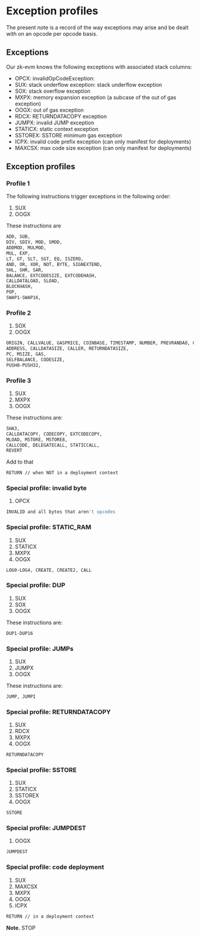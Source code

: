 # Exception profiles

The present note is a record of the way exceptions may arise and be dealt with on an opcode per opcode basis.

## Exceptions

Our zk-evm knows the following exceptions with associated stack columns:
- OPCX: invalidOpCodeException:
- SUX: stack underflow exception: stack underflow exception
- SOX: stack overflow exception
- MXPX: memory expansion exception (a subcase of the out of gas exception)
- OOGX: out of gas exception
- RDCX: RETURNDATACOPY exception
- JUMPX: invalid JUMP exception
- STATICX: static context exception 
- SSTOREX: SSTORE minimum gas exception
- ICPX: invalid code prefix exception (can only manifest for deployments)
- MAXCSX: max code size exception (can only manifest for deployments)

## Exception profiles

### Profile 1 

The following instructions trigger exceptions in the following order:

1. SUX
2. OOGX

These instructions are
```bash
ADD, SUB,
DIV, SDIV, MOD, SMOD,
ADDMOD, MULMOD,
MUL, EXP,
LT, GT, SLT, SGT, EQ, ISZERO,
AND, OR, XOR, NOT, BYTE, SIGNEXTEND,
SHL, SHR, SAR,
BALANCE, EXTCODESIZE, EXTCODEHASH,
CALLDATALOAD, SLOAD,
BLOCKHASH,
POP,
SWAP1-SWAP16,
```

### Profile 2 

1. SOX
2. OOGX

```bash
ORIGIN, CALLVALUE, GASPRICE, COINBASE, TIMESTAMP, NUMBER, PREVRANDAO, GASLIMIT, CHAINID, BASEFEE,
ADDRESS, CALLDATASIZE, CALLER, RETURNDATASIZE,
PC, MSIZE, GAS,
SELFBALANCE, CODESIZE,
PUSH0-PUSH32, 
```

### Profile 3 

1. SUX
2. MXPX
3. OOGX

These instructions are:
```bash
SHA3, 
CALLDATACOPY, CODECOPY, EXTCODECOPY,
MLOAD, MSTORE, MSTORE8,
CALLCODE, DELEGATECALL, STATICCALL,
REVERT
```

Add to that
```bash
RETURN // when NOT in a deployment context
```

### Special profile: invalid byte

1. OPCX

```bash
INVALID and all bytes that aren't opcodes 
```

### Special profile: STATIC_RAM 

1. SUX
2. STATICX
3. MXPX
4. OOGX

```bash
LOG0-LOG4, CREATE, CREATE2, CALL
```

### Special profile: DUP

1. SUX
2. SOX
3. OOGX

These instructions are:
```bash
DUP1-DUP16
```

### Special profile: JUMPs 

1. SUX
2. JUMPX
3. OOGX

These instructions are:
```bash
JUMP, JUMPI
```

### Special profile: RETURNDATACOPY 

1. SUX
2. RDCX
3. MXPX
4. OOGX

```bash
RETURNDATACOPY
```

### Special profile: SSTORE

1. SUX
2. STATICX
3. SSTOREX
4. OOGX

```bash
SSTORE
```

### Special profile: JUMPDEST

1. OOGX

```bash
JUMPDEST
```

### Special profile: code deployment

1. SUX
2. MAXCSX
3. MXPX
4. OOGX
5. ICPX

```bash
RETURN // in a deployment context
```

**Note.** STOP
